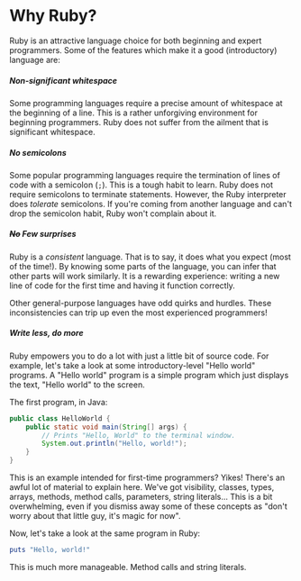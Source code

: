 # Why Ruby?

Ruby is an attractive language choice for both beginning and expert programmers. Some of the features which make it a good (introductory) language are:

##### Non-significant whitespace

Some programming languages require a precise amount of whitespace at the beginning of a line. This is a rather unforgiving environment for beginning programmers. Ruby does not suffer from the ailment that is significant whitespace.

##### No semicolons

Some popular programming languages require the termination of lines of code with a semicolon (`;`). This is a tough habit to learn. Ruby does not require semicolons to terminate statements. However, the Ruby interpreter does _tolerate_ semicolons. If you're coming from another language and can't drop the semicolon habit, Ruby won't complain about it.

##### ~~No~~ Few surprises

Ruby is a _consistent_ language. That is to say, it does what you expect (most of the time!). By knowing some parts of the language, you can infer that other parts will work similarly. It is a rewarding experience: writing a new line of code for the first time and having it function correctly.

Other general-purpose languages have odd quirks and hurdles. These inconsistencies can trip up even the most experienced programmers!

##### Write less, do more

Ruby empowers you to do a lot with just a little bit of source code. For example, let's take a look at some introductory-level "Hello world" programs. A "Hello world" program is a simple program which just displays the text, "Hello world" to the screen.

The first program, in Java:

```java
public class HelloWorld {
    public static void main(String[] args) {
        // Prints "Hello, World" to the terminal window.
        System.out.println("Hello, world!");
    }
}
```

This is an example intended for first-time programmers? Yikes! There's an awful lot of material to explain here. We've got visibility, classes, types, arrays, methods, method calls, parameters, string literals... This is a bit overwhelming, even if you dismiss away some of these concepts as "don't worry about that little guy, it's magic for now".

Now, let's take a look at the same program in Ruby:

```ruby
puts "Hello, world!"
```

This is much more manageable. Method calls and string literals.